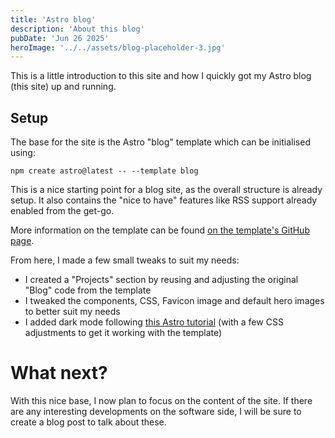 ```yaml
---
title: 'Astro blog'
description: 'About this blog'
pubDate: 'Jun 26 2025'
heroImage: '../../assets/blog-placeholder-3.jpg'
---
```

This is a little introduction to this site and how I quickly got my Astro blog (this site) up and running.

## Setup

The base for the site is the Astro "blog" template which can be initialised using:
```
npm create astro@latest -- --template blog
```
This is a nice starting point for a blog site, as the overall structure is already setup. It also contains the "nice to have" features like RSS support already enabled from the get-go.

More information on the template can be found [on the template's GitHub page](https://github.com/withastro/astro/tree/main/examples/blog).

From here, I made a few small tweaks to suit my needs:
- I created a "Projects" section by reusing and adjusting the original "Blog" code from the template
- I tweaked the components, CSS, Favicon image and default hero images to better suit my needs
- I added dark mode following [this Astro tutorial](https://docs.astro.build/en/tutorial/6-islands/2/) (with a few CSS adjustments to get it working with the template)

# What next?

With this nice base, I now plan to focus on the content of the site. If there are any interesting developments on the software side, I will be sure to create a blog post to talk about these.